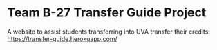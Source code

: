 # Team B-27 Transfer Guide Project

A website to assist students transferring into UVA transfer their credits: <https://transfer-guide.herokuapp.com/>
